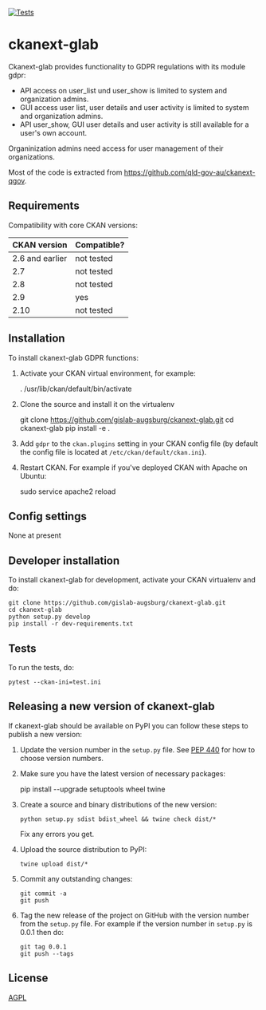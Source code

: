 [![Tests](https://github.com/gislab-augsburg/ckanext-glab/workflows/Tests/badge.svg?branch=main)](https://github.com/gislab-augsburg/ckanext-glab/actions)

# ckanext-glab

Ckanext-glab provides functionality to GDPR regulations with its module gdpr:
- API access on user_list und user_show is limited to system and organization admins. 
- GUI access user list, user details and user activity is limited to system and organization admins. 
- API user_show, GUI user details and user activity is still available for a user's own account.

Organinization admins need access for user management of their organizations.

Most of the code is extracted from https://github.com/qld-gov-au/ckanext-qgov.


## Requirements

Compatibility with core CKAN versions:

| CKAN version    | Compatible?   |
| --------------- | ------------- |
| 2.6 and earlier | not tested    |
| 2.7             | not tested    |
| 2.8             | not tested    |
| 2.9             | yes           |
| 2.10            | not tested    |


## Installation

To install ckanext-glab GDPR functions:

1. Activate your CKAN virtual environment, for example:

     . /usr/lib/ckan/default/bin/activate

2. Clone the source and install it on the virtualenv

    git clone https://github.com/gislab-augsburg/ckanext-glab.git
    cd ckanext-glab
    pip install -e .

3. Add `gdpr` to the `ckan.plugins` setting in your CKAN
   config file (by default the config file is located at
   `/etc/ckan/default/ckan.ini`).

4. Restart CKAN. For example if you've deployed CKAN with Apache on Ubuntu:

     sudo service apache2 reload


## Config settings

None at present


## Developer installation

To install ckanext-glab for development, activate your CKAN virtualenv and
do:

    git clone https://github.com/gislab-augsburg/ckanext-glab.git
    cd ckanext-glab
    python setup.py develop
    pip install -r dev-requirements.txt


## Tests

To run the tests, do:

    pytest --ckan-ini=test.ini


## Releasing a new version of ckanext-glab

If ckanext-glab should be available on PyPI you can follow these steps to publish a new version:

1. Update the version number in the `setup.py` file. See [PEP 440](http://legacy.python.org/dev/peps/pep-0440/#public-version-identifiers) for how to choose version numbers.

2. Make sure you have the latest version of necessary packages:

    pip install --upgrade setuptools wheel twine

3. Create a source and binary distributions of the new version:

       python setup.py sdist bdist_wheel && twine check dist/*

   Fix any errors you get.

4. Upload the source distribution to PyPI:

       twine upload dist/*

5. Commit any outstanding changes:

       git commit -a
       git push

6. Tag the new release of the project on GitHub with the version number from
   the `setup.py` file. For example if the version number in `setup.py` is
   0.0.1 then do:

       git tag 0.0.1
       git push --tags

## License

[AGPL](https://www.gnu.org/licenses/agpl-3.0.en.html)
